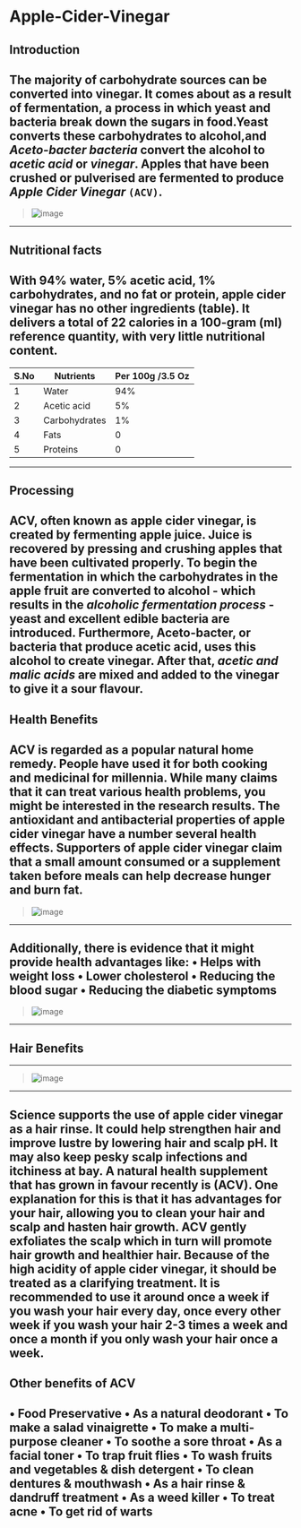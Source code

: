 # Apple-Cider-Vinegar
## Introduction

The majority of carbohydrate sources can be converted into vinegar. It comes about as a result of fermentation, a process in which yeast and bacteria break down the sugars in food.Yeast converts these carbohydrates to alcohol,and *Aceto-bacter bacteria* convert the alcohol to *acetic acid* or *vinegar*. Apples that have been crushed or pulverised are fermented to produce *Apple Cider Vinegar* `(ACV)`.
---
>![image](https://user-images.githubusercontent.com/120443205/207248378-3098350f-f0e6-412a-aec9-70c478c8cc00.png)
---
## Nutritional facts

With 94% water, 5% acetic acid, 1% carbohydrates, and no fat or protein, apple cider vinegar has no other ingredients (table). It delivers a total of 22 calories in a 100-gram (ml) reference quantity, with very little nutritional content.
---
|S.No|Nutrients|Per 100g /3.5 Oz |
|---|---|---|
|1|Water|94%|
|2| Acetic acid| 5%|
|3| Carbohydrates| 1%|
|4| Fats|0|
|5| Proteins|0|
---
## Processing

ACV, often known as apple cider vinegar, is created by fermenting apple juice. Juice is recovered by pressing and crushing apples that have been cultivated properly. To begin the fermentation in which the carbohydrates in the apple fruit are converted to alcohol - which results in the *alcoholic fermentation process* - yeast and excellent edible bacteria are introduced.
Furthermore, Aceto-bacter, or bacteria that produce acetic acid, uses this alcohol to create vinegar. After that, *acetic and malic acids* are mixed and added to the vinegar to give it a sour flavour.
---
## Health Benefits

ACV is regarded as a popular natural home remedy. People have used it for both cooking and medicinal for millennia. While many claims that it can treat various health problems, you might be interested in the research results. The antioxidant and antibacterial properties of apple cider vinegar have a number several health effects. Supporters of apple cider vinegar claim that a small amount consumed or a supplement taken before meals can help decrease hunger and burn fat.
---
>![image](https://user-images.githubusercontent.com/120443205/207318659-189b32c0-9aca-426b-a3da-9205550e8b80.png)
---
Additionally, there is evidence that it might provide health advantages like:
•	Helps with weight loss
•	Lower cholesterol
•	Reducing the blood sugar
•	Reducing the diabetic symptoms
---
>![image](https://user-images.githubusercontent.com/120443205/207318721-d63b849c-f2bb-440a-901e-576e9b0b8b67.png)
---
## Hair Benefits 
---
>![image](https://user-images.githubusercontent.com/120443205/207318770-25779ae8-6806-4824-93e5-b9b6b853b9e8.png)
---
Science supports the use of apple cider vinegar as a hair rinse. It could help strengthen hair and improve lustre by lowering hair and scalp pH. It may also keep pesky scalp infections and itchiness at bay.
A natural health supplement that has grown in favour recently is (ACV). One explanation for this is that it has advantages for your hair, allowing you to clean your hair and scalp and hasten hair growth.
ACV gently exfoliates the scalp which in turn will promote hair growth and healthier hair. Because of the high acidity of apple cider vinegar, it should be treated as a clarifying treatment.
It is recommended to use it around once a week if you wash your hair every day, once every other week if you wash your hair 2-3 times a week and once a month if you only wash your hair once a week.
---
## Other benefits of ACV

•	Food Preservative
•	As a natural deodorant
•	To make a salad vinaigrette
•	To make a multi-purpose cleaner
•	To soothe a sore throat
•	As a facial toner 
•	To trap fruit flies
•	To wash fruits and vegetables & dish detergent
•	To clean dentures & mouthwash 
•	As a hair rinse & dandruff treatment
•	As a weed killer
•	To treat acne
•	To get rid of warts
---
